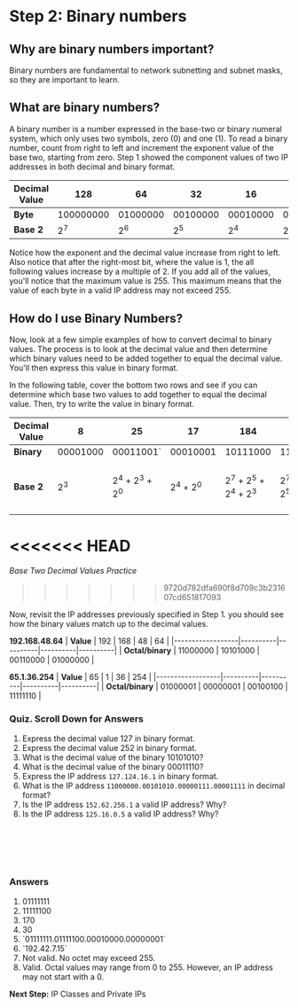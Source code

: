 
# Step 2: Binary numbers

## Why are binary numbers important?
Binary numbers are fundamental to network subnetting and subnet masks, so they are important to learn.

## What are binary numbers?

A binary number is a number expressed in the base-two or binary numeral system, which only uses two symbols, zero (0) and one (1). To read a binary number, count from right to left and increment the exponent value of the base two, starting from zero. Step 1 showed the component values of two IP addresses in both decimal and binary format.

| **Decimal Value** | 128           | 64            | 32            | 16            | 8             | 4             | 2             | 1             |
|-------------------|---------------|---------------|---------------|---------------|---------------|---------------|---------------|---------------|
| **Byte**          | 100000000     | 01000000      | 00100000      | 00010000      | 00001000      | 00000100      | 00000010      | 00000001      |
| **Base 2**        | 2<sup>7</sup> | 2<sup>6</sup> | 2<sup>5</sup> | 2<sup>4</sup> | 2<sup>3</sup> | 2<sup>2</sup> | 2<sup>1</sup> | 2<sup>0</sup> |

Notice how the exponent and the decimal value increase from right to left. Also notice that after the right-most bit, where the value is 1, the all following values increase by a multiple of 2. If you add all of the values, you'll notice that the maximum value is 255. This maximum means that the value of each byte in a valid IP address may not exceed 255.


## How do I use Binary Numbers?
Now, look at a few simple examples of how to convert decimal to binary values. The process is to look at the decimal value and then determine which binary values need to be added together to equal the decimal value. You'll then express this value in binary format.

In the following table, cover the bottom two rows and see if you can determine which base two values to add together to equal the decimal value. Then, try to write the value in binary format.

| **Decimal Value** | 8             | 25                                            | 17                            | 184                                                           | 226                                                           | 254                                                                                                           |
|-------------------|---------------|-----------------------------------------------|-------------------------------|---------------------------------------------------------------|---------------------------------------------------------------|---------------------------------------------------------------------------------------------------------------|
| **Binary**        | 00001000      | 00011001`                                     | 00010001                      | 10111000                                                      | 11100010                                                      | 11111110                                                                                                      |
| **Base 2**        | 2<sup>3</sup> | 2<sup>4</sup> + 2<sup>3</sup> + 2<sup>0</sup> | 2<sup>4</sup> + 2<sup>0</sup> | 2<sup>7</sup> + 2<sup>5</sup> + 2<sup>4</sup> + 2<sup>3</sup> | 2<sup>7</sup> + 2<sup>6</sup> + 2<sup>5</sup> + 2<sup>1</sup> | 2<sup>7</sup> + 2<sup>6</sup> + 2<sup>5</sup> + 2<sup>4</sup> + 2<sup>3</sup> + 2<sup>2</sup> + 2<sup>1</sup> |
<<<<<<< HEAD
=======
*Base Two Decimal Values Practice*
>>>>>>> 9720d782dfa690f8d709c3b231607cd651817093

Now, revisit the IP addresses previously specified in Step 1. you should see how the binary values match up to the decimal values.

**192.168.48.64**
| **Value**        | 192      | 168      | 48       | 64       |
|------------------|----------|----------|----------|----------|
| **Octal/binary** | 11000000 | 10101000 | 00110000 | 01000000 |

**65.1.36.254**
| **Value**        | 65       | 1        | 36       | 254      |
|------------------|----------|----------|----------|----------|
| **Octal/binary** | 01000001 | 00000001 | 00100100 | 11111110 |


### Quiz. Scroll Down for Answers
1. Express the decimal value 127 in binary format.
2. Express the decimal value 252 in binary format.
3. What is the decimal value of the binary 10101010?
4. What is the decimal value of the binary 00011110?
5. Express the IP address `127.124.16.1` in binary format.
6. What is the IP address `11000000.00101010.00000111.00001111` in decimal format?
7. Is the IP address `152.62.256.1` a valid IP address?  Why?
8. Is the IP address `125.16.0.5` a valid IP address? Why?
<br/>
<br/>
<br/>
<br/>

### Answers
<ol>
<li>01111111
<li>11111100
<li>170
<li>30
<li>`01111111.01111100.00010000.00000001`
<li>`192.42.7.15`
<li>Not valid. No octet may exceed 255.
<li>Valid. Octal values may range from 0 to 255. However, an IP address may not start with a 0.
</ol>

**Next Step:**  IP Classes and Private IPs
